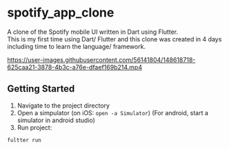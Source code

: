 # spotify_app_clone

A clone of the Spotify mobile UI written in Dart using Flutter.\
This is my first time using Dart/ Flutter and this clone was created in 4 days including time to learn the language/ framework.


https://user-images.githubusercontent.com/56141804/148618718-625caa21-3878-4b3c-a76e-dfaef169b214.mp4

## Getting Started
1) Navigate to the project directory
2) Open a simpulator (on iOS: ```open -a Simulator```)
(For android, start a simulator in android studio)
3) Run project:
 ```
 fultter run 
 ```
